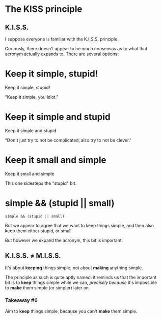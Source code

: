 <!-- .slide: data-timing="30" -->
# The KISS principle <!-- .element class="hidden" -->

## K.I.S.S.

<!-- Note -->
I suppose everyone is familiar with the K.I.S.S. principle.

Curiously, there doesn't appear to be much consensus as to what that acronym actually expands to.
There are several options:


<!-- .slide: data-timing="10" -->
# Keep it simple, stupid! <!-- .element class="hidden" -->
Keep it simple, stupid!

<!-- Note -->
"Keep it simple, you idiot."


<!-- .slide: data-timing="10" -->
# Keep it simple and stupid <!-- .element class="hidden" -->
Keep it simple and stupid

<!-- Note -->
"Don't just try to not be complicated, also try to not be clever."


<!-- .slide: data-timing="10" -->
# Keep it small and simple <!-- .element class="hidden" -->
Keep it small and simple

<!-- Note -->
This one sidesteps the "stupid" bit.


<!-- .slide: data-timing="10" -->
# simple && (stupid || small) <!-- .element class="hidden" -->
`simple && (stupid || small)` 

<!-- Note -->
But we appear to agree that we want to keep things simple, and then also keep them either stupid, or small.

But however we expand the acronym, this bit is important:


## K.I.S.S. ≠ M.I.S.S. 

<!-- Note -->
It's about **keeping** things simple, not about **making** anything simple.

The principle as such is quite aptly named: it reminds us that the important bit is to **keep** things simple while we can, *precisely because* it's impossible to **make** them simple (or simpler) later on.


### Takeaway #6

Aim to **keep** things simple, because you can't **make** them simple.
